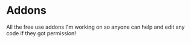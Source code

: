 # Addons
All the free use addons I'm working on so anyone can help and edit any code if they got permission!
